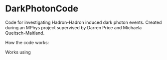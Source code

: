 # DarkPhotonCode
Code for investigating Hadron-Hadron induced dark photon events. 
Created during an MPhys project supervised by Darren Price and Michaela Queitsch-Maitland.

How the code works:

Works using 
